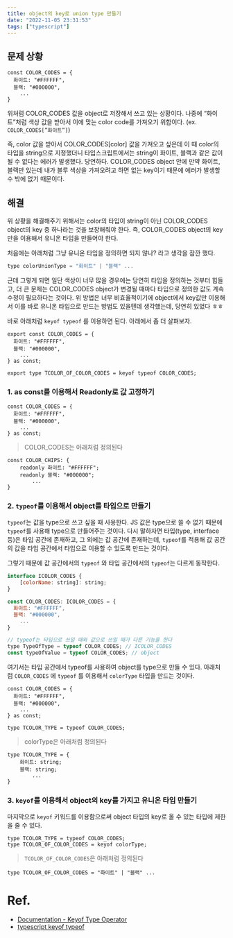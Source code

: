 ```yaml
---
title: object의 key로 union type 만들기
date: "2022-11-05 23:31:53"
tags: ["typescript"]
---
```


## 문제 상황

```tsx
const COLOR_CODES = {
  화이트: "#FFFFFF",
  블랙: "#000000",
	...
}
```

위처럼 COLOR_CODES 값을 object로 저장해서 쓰고 있는 상황이다. 나중에 “화이트”처럼 색상 값을 받아서 이에 맞는 color code를 가져오기 위함이다. (ex. `COLOR_CODES[”화이트”]`)

즉, color 값을 받아서 COLOR_CODES[color] 값을 가져오고 싶은데 이 때 color의 타입을 string으로 지정했더니 타입스크립트에서는 string이 화이트, 블랙과 같은 값이 될 수 없다는 에러가 발생했다. 당연하다. COLOR_CODES object 안에 만약 화이트, 블랙만 있는데 내가 블루 색상을 가져오려고 하면 없는 key이기 때문에 에러가 발생할 수 밖에 없기 때문이다.

## 해결

위 상황을 해결해주기 위해서는 color의 타입이 string이 아닌 COLOR_CODES object의 key 중 하나라는 것을 보장해줘야 한다. 즉, COLOR_CODES object의 key만을 이용해서 유니온 타입을 만들어야 한다.

처음에는 아래처럼 그냥 유니온 타입을 정의하면 되지 않나? 라고 생각을 잠깐 했다.

```jsx
type colorUnionType = "화이트" | "블랙" ...
```

근데 그렇게 되면 일단 색상이 너무 많을 경우에는 당연히 타입을 정의하는 것부터 힘들고, 더 큰 문제는 COLOR_CODES object가 변경될 때마다 타입으로 정의한 값도 계속 수정이 필요하다는 것이다. 위 방법은 너무 비효율적이기에 object에서 key값만 이용해서 이를 바로 유니온 타입으로 만드는 방법도 있을텐데 생각했는데, 당연히 있었다 ㅎㅎ

바로 아래처럼 `keyof typeof` 를 이용하면 된다. 아래에서 좀 더 살펴보자.

```tsx
export const COLOR_CODES = {
  화이트: "#FFFFFF",
  블랙: "#000000",
	...
} as const;

export type TCOLOR_OF_COLOR_CODES = keyof typeof COLOR_CODES;
```

### 1. as const를 이용해서 Readonly로 값 고정하기

```tsx
const COLOR_CODES = {
  화이트: "#FFFFFF",
  블랙: "#000000",
	...
} as const;
```

> COLOR_CODES는 아래처럼 정의된다

```tsx
const COLOR_CHIPS: {
    readonly 화이트: "#FFFFFF";
    readonly 블랙: "#000000";
		...
}
```

### 2. `typeof`를 이용해서 object를 타입으로 만들기

`typeof`는 값을 type으로 쓰고 싶을 때 사용한다. JS 값은 type으로 쓸 수 없기 때문에 `typeof`를 사용해 type으로 만들어주는 것이다. 다시 말하자면 타입(type, interface 등)은 타입 공간에 존재하고, 그 외에는 값 공간에 존재하는데, `typeof`를 적용해 값 공간의 값을 타입 공간에서 타입으로 이용할 수 있도록 만드는 것이다.

그렇기 때문에 값 공간에서의 `typeof` 와 타입 공간에서의 `typeof`는 다르게 동작한다.

```jsx
interface ICOLOR_CODES {
	[colorName: string]: string;
}

const COLOR_CODES: ICOLOR_CODES = {
  화이트: "#FFFFFF",
  블랙: "#000000",
	...
}

// typeof는 타입으로 쓰일 때와 값으로 쓰일 때가 다른 기능을 한다
type TypeOfType = typeof COLOR_CODES; // ICOLOR_CODES
const typeOfValue = typeof COLOR_CODES; // object
```

여기서는 타입 공간에서 typeof를 사용하여 object를 type으로 만들 수 있다. 아래처럼 `COLOR_CODES` 에 `typeof` 를 이용해서 `colorType` 타입을 만드는 것이다.

```tsx
const COLOR_CODES = {
  화이트: "#FFFFFF",
  블랙: "#000000",
	...
} as const;

type TCOLOR_TYPE = typeof COLOR_CODES;
```

> colorType은 아래처럼 정의된다

```tsx
type TCOLOR_TYPE = {
    화이트: string;
    블랙: string;
		...
}
```

### 3. `keyof`를 이용해서 object의 key를 가지고 유니온 타입 만들기

마지막으로 `keyof` 키워드를 이용함으로써 object 타입의 key로 올 수 있는 타입에 제한을 줄 수 있다.

```tsx
type TCOLOR_TYPE = typeof COLOR_CODES;
type TCOLOR_OF_COLOR_CODES = keyof colorType;
```

> `TCOLOR_OF_COLOR_CODES`은 아래처럼 정의된다

```tsx
type TCOLOR_OF_COLOR_CODES = "화이트" | "블랙" ...
```

# Ref.

- [Documentation - Keyof Type Operator](https://www.typescriptlang.org/docs/handbook/2/keyof-types.html)
- [typescript keyof typeof](https://lovemewithoutall.github.io/it/typescript-keyof-typeof/)
